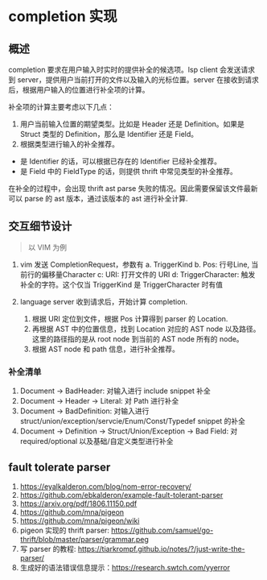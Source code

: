 # completion 实现

## 概述

completion 要求在用户输入时实时的提供补全的候选项。lsp client 会发送请求到 server，提供用户当前打开的文件以及输入的光标位置。server 在接收到请求后，根据用户输入的位置进行补全项的计算。

补全项的计算主要考虑以下几点：

1. 用户当前输入位置的期望类型。比如是 Header 还是 Definition。如果是 Struct 类型的 Definition，那么是 Identifier 还是 Field。
2. 根据类型进行输入的补全推荐。
- 是 Identifier 的话，可以根据已存在的 Identifier 已经补全推荐。
- 是 Field 中的 FieldType 的话，则提供 thrift 中常见类型的补全推荐。

在补全的过程中，会出现 thrift ast parse 失败的情况。因此需要保留该文件最新可以 parse 的 ast 版本，通过该版本的 ast 进行补全计算.

## 交互细节设计

> 以 VIM 为例

1. vim 发送 CompletionRequest，参数有
   a. TriggerKind
   b. Pos: 行号Line, 当前行的偏移量Character 
   c: URI: 打开文件的 URI
   d: TriggerCharacter:  触发补全的字符。这个仅当 TriggerKind 是 TriggerCharacter 时有值

2. language server 收到请求后，开始计算 completion.
   1. 根据 URI 定位到文件，根据 Pos 计算得到 parser 的 Location. 
   2. 再根据 AST 中的位置信息，找到 Location 对应的 AST node 以及路径。这里的路径指的是从 root node 到当前的 AST node 所有的 node。
   3. 根据 AST node 和 path 信息，进行补全推荐。

### 补全清单

1. Document -> BadHeader: 对输入进行 include snippet 补全
2. Document -> Header -> Literal: 对 Path 进行补全
3. Document -> BadDefinition: 对输入进行 struct/union/exception/servcie/Enum/Const/Typedef snippet 的补全
4. Document -> Definition -> Struct/Union/Exception -> Bad Field: 对 required/optional 以及基础/自定义类型进行补全


## fault tolerate parser

1. https://eyalkalderon.com/blog/nom-error-recovery/
2. https://github.com/ebkalderon/example-fault-tolerant-parser
3. https://arxiv.org/pdf/1806.11150.pdf
4. https://github.com/mna/pigeon
5. https://github.com/mna/pigeon/wiki
6. pigeon 实现的 thrift parser: https://github.com/samuel/go-thrift/blob/master/parser/grammar.peg
7. 写 parser 的教程: https://tiarkrompf.github.io/notes/?/just-write-the-parser/
8. 生成好的语法错误信息提示：https://research.swtch.com/yyerror
